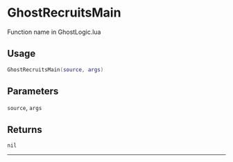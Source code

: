 # GhostRecruitsMain
Function name in GhostLogic.lua
## Usage
```lua
GhostRecruitsMain(source, args)
```
## Parameters
`source`, `args`
## Returns
`nil`

---